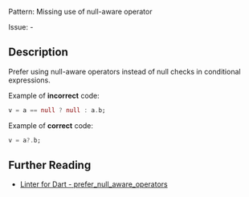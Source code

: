 Pattern: Missing use of null-aware operator

Issue: -

## Description

Prefer using null-aware operators instead of null checks in conditional expressions.

Example of **incorrect** code:
```dart
v = a == null ? null : a.b;
```

Example of **correct** code:
```dart
v = a?.b;
```

## Further Reading

* [Linter for Dart - prefer_null_aware_operators](https://dart-lang.github.io/linter/lints/prefer_null_aware_operators.html)